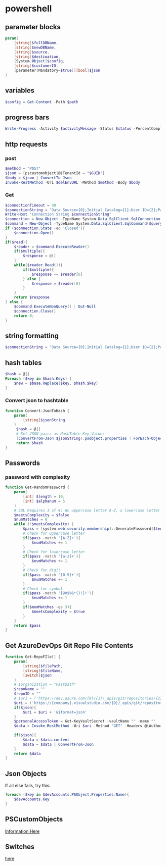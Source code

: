 # powershell

## parameter blocks

```powershell
param(
    [string]$fullDBName,
    [string]$newDBName,
    [string]$source,
    [string]$destination,
    [System.Object]$config,
    [string]$customerID,
    [parameter(Mandatory=$true)][bool]$json
)
```

## variables

```powershell
$config = Get-Content -Path $path
```

## progress bars

```powershell
Write-Progress -Activity $activityMessage -Status $status -PercentComplete 0
```

## http requests

### post

```powershell
$method = "POST"
$json = [pscustomobject]@{TenantId = "$GUID"}
$body = $json | ConvertTo-Json
Invoke-RestMethod -Uri $delEnvURL -Method $method -Body $body
```

### Get

```powershell
$connectionTimeout = 90
$connectionString = "Data Source={0};Initial Catalog={1};User ID={2};Password={3};Connection Timeout={4};" -f $serverName, $databaseName, $serverAdmin, $serverPassword, $connectionTimeout
Write-Host "Connection String $connectionString"
$connection = New-Object -TypeName System.Data.SqlClient.SqlConnection($connectionString)
$command = New-Object -TypeName System.Data.SqlClient.SqlCommand($query, $connection)
if ($connection.State -eq 'Closed'){
    $connection.Open()
}
if($read){
    $reader = $command.ExecuteReader()
    if($multiple){
        $response = @()
    }
    while($reader.Read()){
        if($multiple){
            $response += $reader[0]
        } else {
            $response = $reader[0]
        }
    }
    return $response
} else {
    $command.ExecuteNonQuery() | Out-Null
    $connection.Close()
    return 0;
}
```

## string formatting

```powershell
$connectionString = "Data Source={0};Initial Catalog={1};User ID={2};Password={3};Connection Timeout={4};" -f $serverName, $databaseName, $serverAdmin, $serverPassword, $connectionTimeout
```

## hash tables

```powershell
$hash = @{}
Foreach ($key in $hash.Keys) {
    $new = $base.Replace($key, $hash.$key)
}

```

### Convert json to hashtable

```powershell
function Convert-JsonToHash {
    param(
        [string]$jsonString
    )
     $hash = @{}
     # Set JSON pairs as HashTable Key,Values
     (ConvertFrom-Json $jsonString).psobject.properties | ForEach-Object { $hash[$_.Name] = $_.Value }
     return $hash
}
```

## Passwords

### password with complexity

```powershell
function Get-RandomPassword {
    param(
        [int] $length = 10,
        [int] $alphanum = 5
    )
    # SQL Requires 3 of 4: An uppercase letter A-Z, a lowercase letter a-z, a digit 0-9, and a symbol (!,$,#,%, etc.)
    $meetsComplexity = $false
    $numMatches = 0
    while (!$meetsComplexity) {
        $pass = [system.web.security.membership]::GeneratePassword($length,$alphanum)
        # Check for Uppercase letter
        if($pass -match '[A-Z]+'){
            $numMatches += 1
        }
        # Check for lowercase letter
        if($pass -match '[a-z]+'){
            $numMatches += 1
        }
        # Check for digit
        if($pass -match '[0-9]+'){
            $numMatches += 1
        }
        # Check for symbol
        if($pass -match '[@#$%&*()!]+'){
            $numMatches += 1
        }
        if($numMatches -ge 3){
            $meetsComplexity = $true
        }
    }
    return $pass
}
```

## Get AzureDevOps Git Repo File Contents

```powershell
function Get-RepoFIle() {
    param(
        [string]$filePath,
        [string]$fileName,
        [switch]$json
    )
    # $organization = "Fastpath"
    $repoName = ""
    $repoID = ""
    # $uri = ('https://dev.azure.com/{0}/{1}/_apis/git/repositories/{2}/{3}{4}&api-version=4.1&download=false&includeContent=true&$format=json' -f $organization, $repoName, $repoID, $filePath, $fileName)
    $uri = ('https://{company}.visualstudio.com/{0}/_apis/git/repositories/{1}/{2}{3}&api-version=4.1&download=false&includeContent=true' -f $repoName, $repoID, $filePath, $fileName)
    if($json){
        $uri = $uri + '&$format=json'
    }
    $personalAccessToken = Get-KeyVaultSecret -vaultName "" -name ""
    $data = Invoke-RestMethod -Uri $uri -Method "GET" -Headers @{Authorization = 'Basic ' + [Convert]::ToBase64String([Text.Encoding]::ASCII.GetBytes(":$($personalAccessToken)")) }
    
    if($json){
        $data = $data.content
        $data = $data | ConvertFrom-Json
    }
    return $data
}
```

## Json Objects
If all else fails, try this:

```powershell
foreach ($key in $devAccounts.PSObject.Properties.Name){
    $devAccounts.Key
}
```

## PSCustomObjects

[Information Here](https://kevinmarquette.github.io/2016-10-28-powershell-everything-you-wanted-to-know-about-pscustomobject/)

## Switches
[here](https://powershellexplained.com/2018-01-12-Powershell-switch-statement/?utm_source=blog&utm_medium=blog&utm_content=titlelink)

